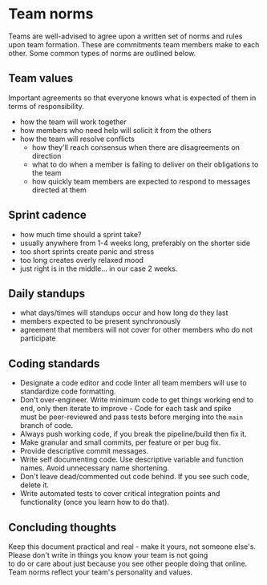 # Team norms

Teams are well-advised to agree upon a written set of norms and rules upon team formation. These are commitments team members make to each other. Some common types of norms are outlined below.

## Team values

Important agreements so that everyone knows what is expected of them in terms of responsibility.

- how the team will work together
- how members who need help will solicit it from the others
- how the team will resolve conflicts
  - how they'll reach consensus when there are disagreements on direction
  - what to do when a member is failing to deliver on their obligations to the team
  - how quickly team members are expected to respond to messages directed at them

## Sprint cadence

- how much time should a sprint take?
- usually anywhere from 1-4 weeks long, preferably on the shorter side
- too short sprints create panic and stress
- too long creates overly relaxed mood
- just right is in the middle... in our case 2 weeks.

## Daily standups

- what days/times will standups occur and how long do they last
- members expected to be present synchronously
- agreement that members will not cover for other members who do not participate

## Coding standards

- Designate a code editor and code linter all team members will use to standardize code formatting.
- Don't over-engineer. Write minimum code to get things working end to end, only then iterate to improve
  - Code for each task and spike must be peer-reviewed and pass tests before merging into the `main` branch of code.
- Always push working code, if you break the pipeline/build then fix it.
- Make granular and small commits, per feature or per bug fix.
- Provide descriptive commit messages.
- Write self documenting code. Use descriptive variable and function names. Avoid unnecessary name shortening.
- Don't leave dead/commented out code behind. If you see such code, delete it.
- Write automated tests to cover critical integration points and functionality (once you learn how to do that).

## Concluding thoughts

Keep this document practical and real - make it yours, not someone else's. Please don't write in things you know your team is not going to do or care about just because you see other people doing that online. Team norms reflect your team's personality and values.
